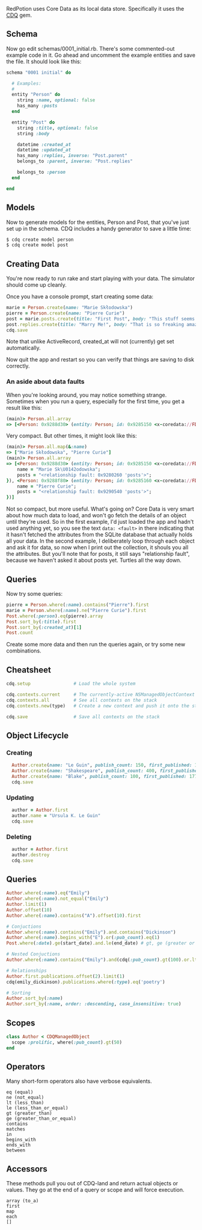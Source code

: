 RedPotion uses Core Data as its local data store. Specifically it uses the [CDQ](https://github.com/infinitered/cdq) gem.

## Schema

Now go edit schemas/0001_initial.rb.  There's some commented-out example code
in it.  Go ahead and uncomment the example entities and save the file.  It should
look like this:

```ruby
schema "0001 initial" do

  # Examples:
  #
  entity "Person" do
    string :name, optional: false
    has_many :posts
  end

  entity "Post" do
    string :title, optional: false
    string :body

    datetime :created_at
    datetime :updated_at
    has_many :replies, inverse: "Post.parent"
    belongs_to :parent, inverse: "Post.replies"

    belongs_to :person
  end

end
```

## Models

Now to generate models for the entities, Person and Post, that you've just set up
in the schema.  CDQ includes a handy generator to save a little time:

```bash
$ cdq create model person
$ cdq create model post
```

## Creating Data

You're now ready to run rake and start playing with your data.  The simulator
should come up cleanly.

Once you have a console prompt, start creating some data:

```ruby
marie = Person.create(name: "Marie Skłodowska")
pierre = Person.create(name: "Pierre Curie")
post = marie.posts.create(title: "First Post", body: "This stuff seems to be glowing.", created_at: Time.now)
post.replies.create(title: "Marry Me!", body: "That is so freaking amazing!", person: pierre, created_at: Time.now)
cdq.save
```

Note that unlike ActiveRecord, created_at will not (currently) get set
automatically. 

Now quit the app and restart so you can verify that things are
saving to disk correctly.

### An aside about data faults

When you're looking around, you may notice something strange.  Sometimes when
you run a query, especially for the first time, you get a result like this:

```ruby
(main)> Person.all.array
=> [<Person: 0x9288d30> (entity: Person; id: 0x9285150 <x-coredata://FD49F7ED-9459-4675-A00F-4CF8B6C1419E/Person/p1> ; data: <fault>), <Person: 0x9288f80> (entity: Person; id: 0x9285160 <x-coredata://FD49F7ED-9459-4675-A00F-4CF8B6C1419E/Person/p2> ; data: <fault>)]
```

Very compact.  But other times, it might look like this:

```ruby
(main)> Person.all.map(&:name)
=> ["Marie Skłodowska", "Pierre Curie"]
(main)> Person.all.array
=> [<Person: 0x9288d30> (entity: Person; id: 0x9285150 <x-coredata://FD49F7ED-9459-4675-A00F-4CF8B6C1419E/Person/p1> ; data: {
    name = "Marie Sk\U0142odowska";
    posts = "<relationship fault: 0x9280260 'posts'>";
}), <Person: 0x9288f80> (entity: Person; id: 0x9285160 <x-coredata://FD49F7ED-9459-4675-A00F-4CF8B6C1419E/Person/p2> ; data: {
    name = "Pierre Curie";
    posts = "<relationship fault: 0x9290540 'posts'>";
})]

```

Not so compact, but more useful.  What's going on?  Core Data is very smart
about how much data to load, and won't go fetch the details of an object until
they're used.  So in the first example, I'd just loaded the app and hadn't used
anything yet, so you see the text ```data: <fault>``` in there indicating that
it hasn't fetched the attributes from the SQLite database that actually holds
all your data.  In the second example, I deliberately loop through each object
and ask it for data, so now when I print out the collection, it shouls you all the
attributes.  But you'll note that for posts, it still says "relationship fault", 
because we haven't asked it about posts yet. Turtles all the way down.

## Queries

Now try some queries:

```ruby
pierre = Person.where(:name).contains("Pierre").first
marie = Person.where(:name).ne("Pierre Curie").first
Post.where(:person).eq(pierre).array
Post.sort_by(:title).first
Post.sort_by(:created_at)[1]
Post.count
```

Create some more data and then run the queries again, or try some new combinations.  

## Cheatsheet

```ruby
cdq.setup                # Load the whole system

cdq.contexts.current     # The currently-active NSManagedObjectContext
cdq.contexts.all         # See all contexts on the stack
cdq.contexts.new(type)   # Create a new context and push it onto the stack

cdq.save                 # Save all contexts on the stack
```

## Object Lifecycle

### Creating
```ruby
  Author.create(name: "Le Guin", publish_count: 150, first_published: 1970)
  Author.create(name: "Shakespeare", publish_count: 400, first_published: 1550)
  Author.create(name: "Blake", publish_count: 100, first_published: 1778)
  cdq.save
```

### Updating
```ruby
  author = Author.first
  author.name = "Ursula K. Le Guin"
  cdq.save
```

### Deleting
```ruby
  author = Author.first
  author.destroy
  cdq.save
```

## Queries

```ruby
Author.where(:name).eq("Emily")
Author.where(:name).not_equal("Emily")
Author.limit(1)
Author.offset(10)
Author.where(:name).contains("A").offset(10).first

# Conjuctions
Author.where(:name).contains("Emily").and.contains("Dickinson")
Author.where(:name).begins_with("E").or(:pub_count).eq(1)
Post.where(:date).ge(start_date).and.le(end_date) # gt, ge (greater or equal), lt, le (less or equal)

# Nested Conjuctions
Author.where(:name).contains("Emily").and(cdq(:pub_count).gt(100).or.lt(10))

# Relationships
Author.first.publications.offset(2).limit(1)
cdq(emily_dickinson).publications.where(:type).eq('poetry')

# Sorting
Author.sort_by(:name)
Author.sort_by(:name, order: :descending, case_insensitive: true)
```

## Scopes

```ruby
class Author < CDQManagedObject
  scope :prolific, where(:pub_count).gt(50)
end
```

## Operators

Many short-form operators also have verbose equivalents.

```
eq (equal)
ne (not_equal)
lt (less_than)
le (less_than_or_equal)
gt (greater_than)
ge (greater_than_or_equal)
contains
matches
in
begins_with
ends_with
between
```

## Accessors

These methods pull you out of CDQ-land and return actual objects or values.
They go at the end of a query or scope and will force execution.

```
array (to_a)
first
map
each
[]
```

